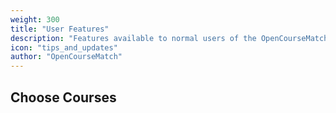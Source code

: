```yaml
---
weight: 300
title: "User Features"
description: "Features available to normal users of the OpenCourseMatch application"
icon: "tips_and_updates"
author: "OpenCourseMatch"
---
```


## Choose Courses
